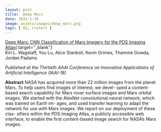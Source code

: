 ```yaml
---
layout: post
title:  Deep Mars
date: 2022-1-16
image: assets/images/deep_mars.png
tags: [ AI, craters ]
---
```


[Deep Mars: CNN Classification of Mars Imagery for the PDS Imaging Atlas](https://ojs.aaai.org/index.php/AAAI/article/view/11404){:target="_blank"}  
Kiri L. Wagstaff, You Lu, Alice Stanboli, Kevin Grimes, Thamme Gowda, Jordan Padams

*Published at the Thirtieth AAAI Conference on Innovative Applications of Artificial Intelligence (IAAI-18)*

**Abstract** NASA has acquired more than 22 million images from the planet Mars. To help users find images of interest, we devel- oped a content-based search capability for Mars rover surface images and Mars orbital images. We started with the AlexNet convolutional neural network, which was trained on Earth im- ages, and used transfer learning to adapt the network for use with Mars images. We report on our deployment of these clas- sifiers within the PDS Imaging Atlas, a publicly accessible web interface, to enable the first content-based image search for NASA’s Mars images.